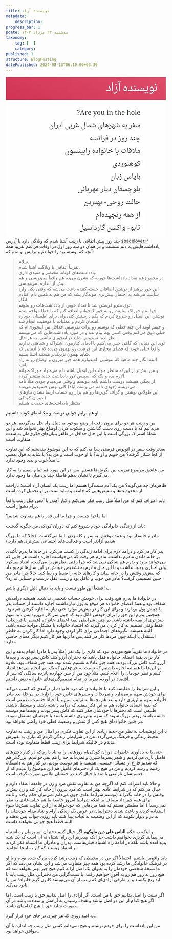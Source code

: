 ```yaml
---
title: نویسنده آزاد
metadata:
    description:
progress_bar: 1
pdate: سه‌شنبه ۲۳ مرداد ۱۴۰۳
taxonomy:
    tag: [  ]
    category: 
published: 1
structure: BlogPosting
datePublished: 2024-08-13T06:10:00+03:30
---
```

![ تصویر وب سایت شخصی زینب نویسنده آزاد spacelover.ir ](spacelover.webp)
چند روز پیش اتفاقی با زینب آشنا شدم که وبلاگی دارد با آدرس 
[spacelover.ir](https://spacelover.ir)
یادداشت‌هایش به دلم نشست و در همان دو سه روز اول در اوقات فراغتم تقریباً همهٔ آنچه که نوشته بود را خواندم و برایش نوشتم که:

> سلام.  
تقریباً اتفاقی با وبلاگت آشنا شدم.   
یادداشت‌های کوتاه، مختصر و مفیدی داری.  
در مجموع هم تعداد یادداشت‌ها جوریه که نشون می‌ده هم واقعاً می‌نویسی و هم بیش از اندازه نمی‌نویسی.  
این جور پرهیز از نوشتن اضافاتِ خسته کننده باعث می‌شه که وقتی یکی وارد سایتت می‌شه به احتمال بیش‌تری موندگار بشه که من هم به همین دام افتادم انگار.  
توی مترو فرصتی شد تا تعداد خوبی از یادداشت‌هات رو بخونم.  
خواستم خوراک سایتت رو به خوراک‌خوانم اضافه کنم که با خطا مواجه شدم.   
نوشتن این ایمیل رو شروع کردم که بگم درستش کنی ولی برای اطمینان، دوباره امتحان کردم و عملیات با موفقیت انجام شد.  
و حیفم اومد این چند خطی که نوشتم رو برات نفرستم. حداقل من اینجوری‌ام که خیلی ذوق می‌کنم وقتی کسی بهم پیام بده و در مورد یادداشت‌هایی که می‌نویسم نظر بده. نمیدونم. شاید تو اینجوری نباشی. به هر حال...  
توی این دنیایی که گاهی حس می‌کنیم با ادمای کنارمون اشتراک و شباهتی نداریم واقعا خیلی خوبه که فضای مجازی این فرصت رو بهمون می‌ده که با ادمایی که **شاید** بهمون نزدیک‌تر هستند اشنا بشیم.  
البته انگار چند ماهیه که ننوشتی. امیدوارم همه چیز میزون و اوضاع رو به راه باشه.  
و من بیش‌تر از این‌که منتظر جواب این ایمیل باشم دلم می‌خواد خوراک‌خوانم آلارم بده و بگه که اسپیس لاور یادداشت جدید منتشر کرده.  
از بچگی همیشه دوست داشتم نامه بنویسم و وقتی می‌دیدم جودی مثلاً نامه می‌نویسه (جودی نامه می‌نوشت ایا؟) کلی بهش حسودیم می‌شد.  
این طولانی نوشتن و گزاف گویی‌‌ها رو هم بزار رو حساب ارضا نشدن نیازهای دوران کودکی:)  
منتظر یادداشت‌های جدیدت هستم.   

او هم برایم جوابی نوشت و مکالمه‌ای کوتاه داشتیم.

من و زینب هر دو برای برون رفت از وضع موجود به دنبال راه حل می‌گردیم. هر دو می‌دانیم که با دست روی دست گذاشتن و سکوت کردن اوضاع بهتر نخواهد شد و این نقطهٔ اشتراک بزرگی است با این حال حداقل در ظاهر بنیان‌های فکری‌مان به شدت متفاوت است. 

بعدتر وقت سفر در اتوبوس فرصتی پیدا می‌کنم که به این موضوع بیندیشم که این تفاوت از کجا شکل گرفته؟ من خوبم و او بد؟ یا او خوب است و من بد؟ یا شاید به قول بعضی اصلاً خوب و بدی وجود ندارد…

من عاشق موضوع تقریب بین نگرش‌ها هستم. پس در این مورد هم تمام سعیم را به کار می‌گیرم تا نشان بدهم فاصله‌ٔ چندانی میان ما وجود ندارد.

ظاهرمان چه می‌گوید؟ من یک آدم سنت‌گرا هستم اما زینب یک انسان آزاد است؛ ناراحت از محدودیت‌ها و تبعیض‌هایی که جامعه و شاید سنت بر او تحمیل کرده است.

باید اعتراف کنم که من اصلاً مثل زینب فکر نمی‌کنم و کنار آمدن با آدمی مثل زینب واقعاً برام دشوار است.

اما ماجرا چیست و چرا ما این قدر با هم متفاوت شدیم؟

باید از زندگی خانوادگی خودم شروع کنم که دوران کودکی من چگونه گذشت:

مادرم خانه‌دار بود و عمده وقتش به سر و کله زدن با ما می‌گذشت. (حالا که ما بزرگ شدیم آزادتر است و فعالیت‌های اجتماعی بیش‌تری هم دارد.)

پدر کار می‌کرد و درآمد لازم برای ادامهٔ زندگی را کسب می‌کرد.
در خانهٔ ما پدرم تأکیدی بر خانه ماندن مادرم نداشت. مادرم هر وقت که می‌خواست اجازه داشت هر جایی که می‌خواهد برود و پدرم هم شاکی نمی‌شد که چرا رفتی. نظرش را می‌گفت، انتقاد می‌کرد ولی اجباری وجود نداشت و با این حال مادرم به تشخیص خودش در این سال‌ها ترجیح داد که بیش‌تر وقتش را در خانه بماند و کارهای خانه را ضبط و ربط کند. حالا چرا مادر من چنین تصمیمی گرفت؟ مادر من خوب و عاقل بود و زینب عقل درست و حسابی ندارد؟

نه! قطعاً این طور نیست و باید به دنبال دلیل دیگری باشم. 

در خانوادهٔ ما پدرم هیچ وقت برای خودش حساب شخصی نداشت. همیشه درآمدش شفاف بود و همهٔ اعضای خانواده هر موقع به پول نیاز داشتند اجازه داشتند از حساب پدر یا جیبش پول بردارند و برای این کار در بیش‌تر موارد حتی نیاز به اجازه گرفتن هم نبود. همچنین پدرم این حق را برای خودش قائل نبود که چون سر کار می‌رود پس باید سهم بیش‌تری از بقیه داشته باشد. در چنین شرایطی بقیهٔ اعضای خانواده (همسر یا فرزندان) فقط وقتی تصمیم به کار کردن می‌گیرند که اقتصاد خانواده با مشکل مواجه شده باشد. البته همیشه انگیزه‌های اجتماعی برای کار کردن وجود دارد اما کار کردن به خاطر استقلال یا اینکه چون مردها کار می‌کنند پس ما زنها هم کار کنیم دیگر معنای خاصی ندارد.

در خانوادهٔ ما تقریباً هیچ موردی نبود که کاری را یک نفر (مثلاً پدر یا مادر) انجام بدهد و این کار برای بقیهٔ اعضای خانواده قفل باشد که دختران آرزو کنند کاش پسر بودند و بچه‌ها آرزو کنند کاش بزرگ بودند. همه چیز عادلانه تقسیم شده بود. همه چیز شفاف بود.
علاوه بر این‌ها ما همیشه اجازه داشتیم که نسبت به خرج‌هایی که یک نفر انجام می‌دهد انتقاد کنیم و نظر خودمان را اعلام کنیم. مثلاً خود من از سن چهارده پانزده سالگی که سر از اقتصاد در آوردم تقریباً در تمام تصمیم‌گیری‌های خانواده نقش داشتم. 

و این شرایط را مقایسه کنید با خانواده‌ای که مرد خانواده از درآمدی که کسب می‌کند برای خودش سهم برمی‌دارد و تفریحات و سفرهای خاص خود را دارد. در مرحلهٔ بعد مادر خانواده سهم بیش‌تری دارد و بعد هم بچه‌ها به ترتیب سن و یا احیاناً جنسیت. طبیعی است که بقیهٔ اعضای خانواده هم به این فکر بیفتند که درآمد داشته باشند و مستقل باشند. طبیعی است که دخترها با خودشان فکر کنند که کاش پسر بودند و بچه‌ها هم دوست داشته باشند زودتر بزرگ شوند که سهم بیش‌تری داشته باشند یا خودشان مستقل شوند. در چنین خانواده‌ای هیچ کس از نقش و وضعیت فعلی خود راضی نخواهد بود. 

با این توضیحات به نظر من حجم زیادی از این تفاوت فکری در امثال من و زینب به تفاوت محیط زندگی و فرهنگ برمی‌گردد.
من در شرایطی زندگی کردم که نیازی به تغییرش ندیدم در حالیکه شرایط برای زینب قطعاً متفاوت بوده است.

حتی با به یادآوری خاطرات دوران کودکی‌ام روزهایی را به یاد دارم که در کنار دخترهای فامیل بازی می‌کردیم و شعر پسرها شیرن و نمی‌دانم چه را هم نمی‌خواندیم. بزرگ‌تر هم که شدیم فارغ از مسائل جنسیتی همیشه با هم دوست بودیم، در کنار هم به دانشگاه رفتیم و رشد کردیم و من در هیچ یک از دخترهای فامیل هم این موضوع را ندیدم که از جنسیتشان ناراضی باشند یا خیال کنند در حقشان ظلمی صورت گرفته است.

و حالا باید اعتراف کنم که اگرچه من به تفاوت نقش مرد و زن در جامعه اعتقاد دارم و خیال می‌کنم که در شرایط عادی بهتر است که مرد بیرون از خانه کار کند و زن بیش‌تر وقتش را در خانه بگذراند (نوشتم شرایط عادی چون می‌دانم نمی‌توان حکم واحد و ثابت برای همه چیز داد مضاف بر اینکه شرایط امروز جامعهٔ ما هم خیلی عادی به نظر نمی‌رسد! ) اما مطمئن هستم که همهٔ مردهایی که خودخواهانه از این تفاوت نقش‌ها سوء استفاده کردند و باعث شدند دخترانمان در عوض یک‌ زندگی آرام و شاد مدام خودشان را به در و دیوار بکوبند که از این وضعیت بد نجات پیدا کنند باید روزی جواب پس بدهند و البته قطعاً هیچ جوابی نخواهند داشت.

و اینکه به حکم **الناس علی دین ملوکهم**
اگر خیال کنیم دختران امروزمان ره اشتباه می‌پیمایند گریزی نخواهیم داشت جز آنکه بپذیریم این راه اشتباه نه آن است که یک شبه پدید امده باشد بلکه در ادامهٔ راه اشتباه قبلی‌هاست. پدران و مادران ما اشتباه فکر کردند و اشتباه زیستند که کار به اینجا انجامید.

باید واقع‌بین باشیم. احتمالاً اگر من در محیطی که زینب رشد کرده بزرگ شده بودم و یا او در فرهنگ خانوادگی ما رشد کرده بود همه چیز متفاوت می‌شد و این نشان می‌دهد که اگر ما نسخهٔ شخصی خودمان را به عنوان یک اصل ارائه کنیم هیچ چیز بهتر نخواهد شد که هیچ روز به روز هم رو به افول خواهیم رفت. با سنت‌گرایی من دخترانی مثل زینب باید تا ابد رنج بکشند و از طرفی آزادی‌ای که زینب از آن می‌نویسد کانون گرم خانواده‌ٔ من را نابود می‌کند. 

اگر سنت را اصل بدانیم حق با من است. اگر آزادی را اصل بدانیم حق با زینب است. اما اگر هیچ کدام از این دو اصل نباشد و هدف رسیدن به آرامش و سعادت باشد در آن صورت شاید حق با هیچ کداممان نباشد…

به امید روزی که هر چیزی در جای خود قرار گیرد... 

من این یادداشت را برای خودم نوشتم و هیچ نمی‌دانم کسی مثل زینب چه اندازه با آن موافق خواهد بود…